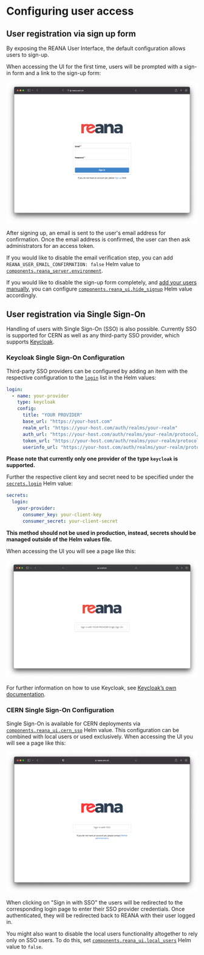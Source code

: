 # Configuring user access

## User registration via sign up form

By exposing the REANA User Interface, the default configuration allows
users to sign-up.

When accessing the UI for the first time, users will be prompted with a
sign-in form and a link to the sign-up form:

![ui-sign-in](../../../images/ui-sign-in.png)

After signing up, an email is sent to the user's email address for
confirmation. Once the email address is confirmed, the user can then ask
administrators for an access token.

If you would like to disable the email verification step, you can add
`REANA_USER_EMAIL_CONFIRMATION: false` Helm value to [`components.reana_server.environment`](https://github.com/reanahub/reana/tree/master/helm/reana).

If you would like to disable the sign-up form completely, and [add your
users manually](../../management/managing-users), you can configure
[`components.reana_ui.hide_signup`](https://github.com/reanahub/reana/tree/master/helm/reana)
Helm value accordingly.

## User registration via Single Sign-On

Handling of users with Single Sign-On (SSO) is also possible. Currently SSO is supported for CERN as well as any third-party SSO provider, which supports [Keycloak](https://www.keycloak.org/).

### Keycloak Single Sign-On Configuration

Third-party SSO providers can be configured by adding an item with the respective configuration to the [`login`](https://github.com/reanahub/reana/tree/master/helm/reana) list in the Helm values:

```yaml
login:
  - name: your-provider
    type: keycloak
    config:
      title: "YOUR PROVIDER"
      base_url: "https://your-host.com"
      realm_url: "https://your-host.com/auth/realms/your-realm"
      auth_url: "https://your-host.com/auth/realms/your-realm/protocol/openid-connect/auth"
      token_url: "https://your-host.com/auth/realms/your-realm/protocol/openid-connect/token"
      userinfo_url: "https://your-host.com/auth/realms/your-realm/protocol/openid-connect/userinfo"
```

**Please note that currently only one provider of the type `keycloak` is supported.**

Further the respective client key and secret need to be specified under the [`secrets.login`](https://github.com/reanahub/reana/tree/master/helm/reana) Helm value:

```yaml
secrets:
  login:
    your-provider:
      consumer_key: your-client-key
      consumer_secret: your-client-secret
```

**This method should not be used in production, instead, secrets should be managed outside of the Helm values file.**

When accessing the UI you will see a page like this:

![ui-sso-keycloak](../../../images/ui-sso-keycloak.png)

For further information on how to use Keycloak, see [Keycloak’s own documentation](https://www.keycloak.org/docs/latest/server_admin/index.html#_oidc_clients).

### CERN Single Sign-On Configuration

Single Sign-On is available for CERN deployments via [`components.reana_ui.cern_sso`](https://github.com/reanahub/reana/tree/master/helm/reana)
Helm value. This configuration can be combined with local users or used
exclusively. When accessing the UI you will see a page like this:

![ui-sso](../../../images/ui-sso.png)

When clicking on "Sign in with SSO" the users will be redirected to the
corresponding login page to enter their SSO provider credentials. Once
authenticated, they will be redirected back to REANA with their user
logged in.

You might also want to disable the local users functionality altogether
to rely only on SSO users. To do this, set [`components.reana_ui.local_users`](https://github.com/reanahub/reana/tree/master/helm/reana)
Helm value to `false`.
